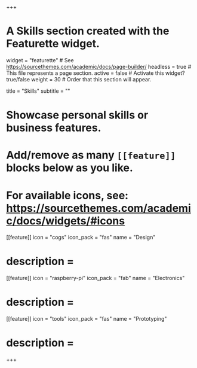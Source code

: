 +++
# A Skills section created with the Featurette widget.
widget = "featurette"  # See https://sourcethemes.com/academic/docs/page-builder/
headless = true  # This file represents a page section.
active = false  # Activate this widget? true/false
weight = 30  # Order that this section will appear.

title = "Skills"
subtitle = ""

# Showcase personal skills or business features.
# 
# Add/remove as many `[[feature]]` blocks below as you like.
# 
# For available icons, see: https://sourcethemes.com/academic/docs/widgets/#icons

[[feature]]
  icon = "cogs"
  icon_pack = "fas"
  name = "Design"
#  description = 
  
[[feature]]
  icon = "raspberry-pi"
  icon_pack = "fab"
  name = "Electronics"
#  description =   
  
[[feature]]
  icon = "tools"
  icon_pack = "fas"
  name = "Prototyping"
#  description = 

+++
